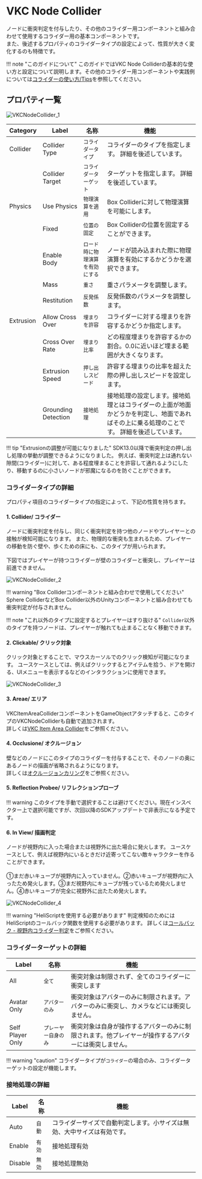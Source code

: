 # VKC Node Collider
ノードに衝突判定を付与したり、その他のコライダー用コンポーネントと組み合わせて使用するコライダー用の基本コンポーネントです。  
また、後述するプロパティのコライダータイプの設定によって、性質が大きく変化するのも特徴です。

!!! note "このガイドについて"
    このガイドではVKC Node Colliderの基本的な使い方と設定について説明します。その他のコライダー用コンポーネントや実践例については[コライダーの使い方/Tips](../../WorldMakingGuide/Collider.md)を参照してください。

## プロパティ一覧

![VKCNodeCollider_1](img/VKCNodeCollider_1.jpg)

| Category | Label | 名称 | 機能 |
| ---- | ---- | ---- | ---- |
| Collider | Collider Type | `コライダータイプ` | コライダーのタイプを指定します。 詳細を後述しています。|
| | Collider Target | `コライダーターゲット` | ターゲットを指定します。 詳細を後述しています。|
| Physics | Use Physics | `物理演算を適用` | Box Colliderに対して物理演算を可能にします。 |
| | Fixed | `位置の固定` | Box Colliderの位置を固定することができます。 |
| | Enable Body | `ロード時に物理演算を有効にする` | ノードが読み込まれた際に物理演算を有効にするかどうかを選択できます。 |
| | Mass | `重さ` | 重さパラメータを調整します。 |
| | Restitution | `反発係数` | 反発係数のパラメータを調整します。 |
| Extrusion | Allow Cross Over | `埋まりを許容` | コライダーに対する埋まりを許容するかどうか指定します。 |
| | Cross Over Rate | `埋まり比率` | どの程度埋まりを許容するかの割合。0.0に近いほど埋まる範囲が大きくなります。 |
| | Extrusion Speed | `押し出しスピード` | 許容する埋まりの比率を超えた際の押し出しスピードを設定します。|  
| | Grounding Detection | `接地処理` | 接地処理の設定します。接地処理とはコライダーの上面が地面かどうかを判定し、地面であればその上に乗る処理のことです。 詳細を後述しています。|

!!! tip "Extrusionの調整が可能になりました"
    SDK13.0以降で衝突判定の押し出し処理の挙動が調整できるようになりました。
    例えば、衝突判定上は通れない隙間(コライダー)に対して、ある程度埋まることを許容して通れるようにしたり、移動するのに小さいノードが邪魔になるのを防ぐことができます。

### コライダータイプの詳細
プロパティ項目のコライダータイプの指定によって、下記の性質を持ちます。

#### 1. **Collider/ コライダー**
ノードに衝突判定を付与し、同じく衝突判定を持つ他のノードやプレイヤーとの接触が検知可能になります。
また、物理的な衝突も生まれるため、プレイヤーの移動を防ぐ壁や、歩くための床にも、このタイプが用いられます。<br>
<br>
下図ではプレイヤーが持つコライダーが壁のコライダーと衝突し、プレイヤーは前進できません。

![VKCNodeCollider_2](img/VKCNodeCollider_2.jpg)

!!! warning "Box Colliderコンポーネントと組み合わせで使用してください"
    Sphere ColliderなどBox Collider以外のUnityコンポーネントと組み合わせても衝突判定が付与されません。

!!! note "これ以外のタイプに設定するとプレイヤーはすり抜ける"
    `Collider`以外のタイプを持つノードは、プレイヤーが触れても止まることなく移動できます。

#### 2. **Clickable/ クリック対象**
クリック対象とすることで、マウスカーソルでのクリック検知が可能になります。
ユースケースとしては、例えばクリックするとアイテムを拾う、ドアを開ける、UIメニューを表示するなどのインタラクションに使用できます。

![VKCNodeCollider_3](img/VKCNodeCollider_3.jpg)

#### 3. **Areae/ エリア**
VKCItemAreaColliderコンポーネントをGameObjectアタッチすると、このタイプのVKCNodeColliderも自動で追加されます。<br>
詳しくは[VKC Item Area Collider](./VKCItemAreaCollider.md)をご参照ください。

#### 4. **Occlusione/ オクルージョン**
壁などのノードにこのタイプのコライダーを付与することで、そのノードの奥にあるノードの描画が省略されるようになります。<br>
詳しくは[オクルージョンカリング](../WorldOptimization/OcclusionCulling.md)をご参照ください。

#### 5. **Reflection Probee/ リフレクションプローブ**

!!! warning
    このタイプを手動で選択することは避けてください。現在インスペクター上で選択可能ですが、次回以降のSDKアップデートで非表示になる予定です。

#### 6. **In View/ 描画判定**
ノードが視野内に入った場合または視野外に出た場合に発火します。
ユースケースとして、例えば視野内にいるときだけ近寄ってこない敵キャラクターを作ることができます。<br>
<br>
①まだ赤いキューブが視野内に入っていません。②赤いキューブが視野内に入ったため発火します。③まだ視野内にキューブが残っているため発火しません。④赤いキューブが完全に視野外に出たため発火します。

![VKCNodeCollider_4](img/VKCNodeCollider_4.jpg)

!!! warning "HeliScriptを使用する必要があります"
    判定検知のためにはHeliScriptのコールバック関数を使用する必要があります。
    詳しくは[コールバック - 視野内コライダー判定](../hs/hs_component.md)をご参照ください。

### コライダーターゲットの詳細

| Label | 名称 | 機能 |
| ---- | ---- | ---- |
| All | `全て` | 衝突対象は制限されず、全てのコライダーに衝突します |
| Avatar Only | `アバターのみ` | 衝突対象はアバターのみに制限されます。アバターのみに衝突し、カメラなどには衝突しません。 |
| Self Player Only | `プレーヤー自身のみ` | 衝突対象は自身が操作するアバターのみに制限されます。他プレイヤーが操作するアバターには衝突しません。|

!!! warning "caution"
    コライダータイプが`コライダー`の場合のみ、コライダーターゲットの設定が機能します。

### 接地処理の詳細

| Label | 名称 | 機能 |
| ---- | ---- | ---- |
| Auto | `自動` | コライダーサイズで自動判定します。小サイズは無効、大中サイズは有効です。 |
| Enable | `有効` | 接地処理有効 |
| Disable | `無効` | 接地処理無効 |
